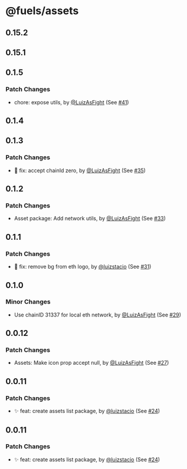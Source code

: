 # @fuels/assets

## 0.15.2

## 0.15.1

## 0.1.5

### Patch Changes

- chore: expose utils, by [@LuizAsFight](https://github.com/LuizAsFight) (See [#41](https://github.com/FuelLabs/fuels-npm-packs/pull/41))

## 0.1.4

## 0.1.3

### Patch Changes

- 🐞 fix: accept chainId zero, by [@LuizAsFight](https://github.com/LuizAsFight) (See [#35](https://github.com/FuelLabs/fuels-npm-packs/pull/35))

## 0.1.2

### Patch Changes

- Asset package: Add network utils, by [@LuizAsFight](https://github.com/LuizAsFight) (See [#33](https://github.com/FuelLabs/fuels-npm-packs/pull/33))

## 0.1.1

### Patch Changes

- 🐞 fix: remove bg from eth logo, by [@luizstacio](https://github.com/luizstacio) (See [#31](https://github.com/FuelLabs/fuels-npm-packs/pull/31))

## 0.1.0

### Minor Changes

- Use chainID 31337 for local eth network, by [@LuizAsFight](https://github.com/LuizAsFight) (See [#29](https://github.com/FuelLabs/fuels-npm-packs/pull/29))

## 0.0.12

### Patch Changes

- Assets: Make icon prop accept null, by [@LuizAsFight](https://github.com/LuizAsFight) (See [#27](https://github.com/FuelLabs/fuels-npm-packs/pull/27))

## 0.0.11

### Patch Changes

- ✨ feat: create assets list package, by [@luizstacio](https://github.com/luizstacio) (See [#24](https://github.com/FuelLabs/fuels-npm-packs/pull/24))

## 0.0.11

### Patch Changes

- ✨ feat: create assets list package, by [@luizstacio](https://github.com/luizstacio) (See [#24](https://github.com/FuelLabs/fuels-npm-packs/pull/24))
